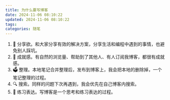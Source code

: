 ```yaml
---
title: 为什么要写博客
date: 2024-11-06 08:10:22
updated: 2024-11-06 08:10:22
tags:
categories: 随笔
---
```



1. 🎁 分享欲。和大家分享有效的解决方案，分享生活和编程中遇到的事情，也避免别人踩坑。
2. 🤩 成就感。有自然的浏览量、帮助到了其他人、有人订阅我博客，都很有成就感。
3. 🗳️ 整理。本地笔记合并整理后，发布到博客上，我会把本地的删除掉，一个笔记整理的过程。
4. 🔍 搜索。同样的问题下次再遇到，我会优先在自己博客内搜索。
5. 🧶 练习表达。写博客是一个思考和练习表达的过程。
